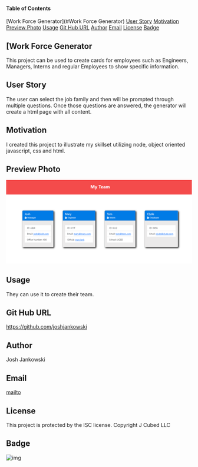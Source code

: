 #### Table of Contents

[Work Force Generator](#Work Force Generator)
[User Story](#user-story)
[Motivation](#motivation)
[Preview Photo](#preview-photo)
[Usage](#usage)
[Git Hub URL](#git-hub-URL)
[Author](#author)
[Email](#email)
[License](#license)
[Badge](#badge)
## [Work Force Generator

This project can be used to create cards for employees such as Engineers, Managers, Interns and regular Employees to show specific information.

## User Story

The user can select the job family and then will be prompted through multiple questions. Once those questions are answered, the generator will create a html page with all content.

## Motivation

I created this project to illustrate my skillset utilizing node, object oriented javascript, css and html.
## Preview Photo

![img](./src/image.PNG)

## Usage

They can use it to create their team.

## Git Hub URL

https://github.com/joshjankowski

## Author

Josh Jankowski

## Email

[mailto](mailto:joshjankowski@gmail.com)

## License

This project is protected by the ISC license. Copyright J Cubed LLC

## Badge

![img](https://img.shields.io/badge/Javascript-CSS-yellow)